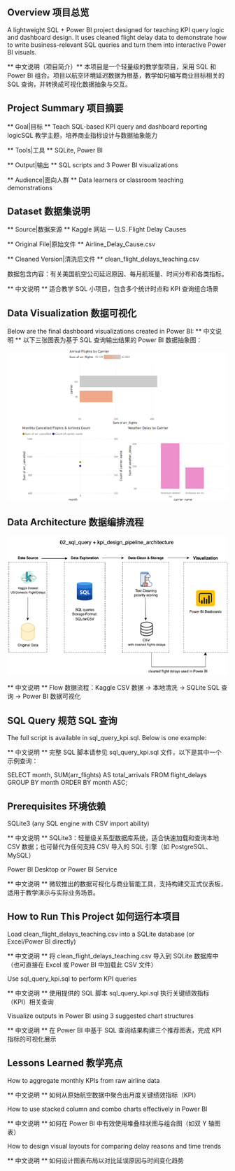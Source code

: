 ## Overview 项目总览

A lightweight SQL + Power BI project designed for teaching KPI query logic and dashboard design. It uses cleaned flight delay data to demonstrate how to write business-relevant SQL queries and turn them into interactive Power BI visuals.

** 中文说明（项目简介）** 本项目是一个轻量级的教学型项目，采用 SQL 和 Power BI 组合。项目以航空环境延迟数据为根基，教学如何编写商业目标相关的 SQL 查询，并转换成可视化数据抽象与交互。

## Project Summary 项目摘要

** Goal|目标 ** Teach SQL-based KPI query and dashboard reporting logicSQL 教学主题，培养商业指标设计与数据抽象能力

** Tools|工具 ** SQLite, Power BI

** Output|输出 ** SQL scripts and 3 Power BI visualizations

** Audience|面向人群 ** Data learners or classroom teaching demonstrations

## Dataset 数据集说明

** Source|数据来源 ** Kaggle 网站 — U.S. Flight Delay Causes

** Original File|原始文件 ** Airline_Delay_Cause.csv

** Cleaned Version|清洗后文件 ** clean_flight_delays_teaching.csv

数据包含内容：有关美国航空公司延迟原因、每月航班量、时间分布和各类指标。

** 中文说明 ** 适合教学 SQL 小项目，包含多个统计时点和 KPI 查询组合场景

## Data Visualization 数据可视化

Below are the final dashboard visualizations created in Power BI: ** 中文说明 ** 以下三张图表为基于 SQL 查询输出结果的 Power BI 数据抽象图：

![Power BI dashboard image](flight_kpi_dashboard_pbix.png)

## Data Architecture 数据编排流程

![Pipeline Diagram](sql_query_kpi_design_pipeline.png)

** 中文说明 ** Flow 数据流程：Kaggle CSV 数据 → 本地清洗 → SQLite SQL 查询 → Power BI 数据可视化

## SQL Query 规范 SQL 查询

The full script is available in sql_query_kpi.sql. Below is one example:

** 中文说明 ** 完整 SQL 脚本请参见 sql_query_kpi.sql 文件，以下是其中一个示例查询：

SELECT month, SUM(arr_flights) AS total_arrivals
FROM flight_delays
GROUP BY month
ORDER BY month ASC;

## Prerequisites 环境依赖

SQLite3 (any SQL engine with CSV import ability)

** 中文说明 ** SQLite3：轻量级关系型数据库系统，适合快速加载和查询本地 CSV 数据；也可替代为任何支持 CSV 导入的 SQL 引擎（如 PostgreSQL、MySQL）

Power BI Desktop or Power BI Service

** 中文说明 ** 微软推出的数据可视化与商业智能工具，支持构建交互式仪表板，适用于教学演示与实际业务场景。

## How to Run This Project 如何运行本项目

Load clean_flight_delays_teaching.csv into a SQLite database (or Excel/Power BI directly)

** 中文说明 ** 将 clean_flight_delays_teaching.csv 导入到 SQLite 数据库中（也可直接在 Excel 或 Power BI 中加载此 CSV 文件）

Use sql_query_kpi.sql to perform KPI queries

** 中文说明 ** 使用提供的 SQL 脚本 sql_query_kpi.sql 执行关键绩效指标（KPI）相关查询

Visualize outputs in Power BI using 3 suggested chart structures

** 中文说明 ** 在 Power BI 中基于 SQL 查询结果构建三个推荐图表，完成 KPI 指标的可视化展示

## Lessons Learned 教学亮点

How to aggregate monthly KPIs from raw airline data

** 中文说明 ** 如何从原始航空数据中聚合出月度关键绩效指标（KPI）

How to use stacked column and combo charts effectively in Power BI

** 中文说明 ** 如何在 Power BI 中有效使用堆叠柱状图与组合图（如双 Y 轴图表）

How to design visual layouts for comparing delay reasons and time trends

** 中文说明 ** 如何设计图表布局以对比延误原因与时间变化趋势
